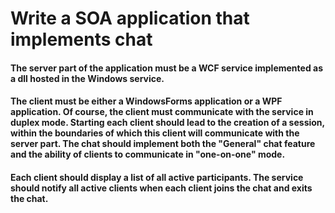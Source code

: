 # Write a SOA application that implements chat
#### The server part of the application must be a WCF service implemented as a dll hosted in the Windows service.
#### The client must be either a WindowsForms application or a WPF application. Of course, the client must communicate with the service in duplex mode. Starting each client should lead to the creation of a session, within the boundaries of which this client will communicate with the server part. The chat should implement both the "General" chat feature and the ability of clients to communicate in "one-on-one" mode.
#### Each client should display a list of all active participants. The service should notify all active clients when each client joins the chat and exits the chat.
